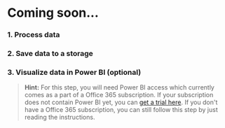 # Coming soon...
### 1. Process data

### 2. Save data to a storage

### 3. Visualize data in Power BI (optional)
> **Hint:** For this step, you will need Power BI access which currently comes as a part of a Office 365 subscription. If your subscription does not contain Power BI yet, you can [get a trial here](https://powerbi.microsoft.com/de-de/). If you don't have a Office 365 subscription, you can still follow this step by just reading the instructions.

